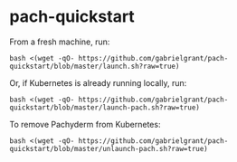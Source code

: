 # pach-quickstart

From a fresh machine, run:
```
bash <(wget -qO- https://github.com/gabrielgrant/pach-quickstart/blob/master/launch.sh?raw=true)
```

Or, if Kubernetes is already running locally, run:

```
bash <(wget -qO- https://github.com/gabrielgrant/pach-quickstart/blob/master/launch-pach.sh?raw=true)
```

To remove Pachyderm from Kubernetes:

```
bash <(wget -qO- https://github.com/gabrielgrant/pach-quickstart/blob/master/unlaunch-pach.sh?raw=true)
```
